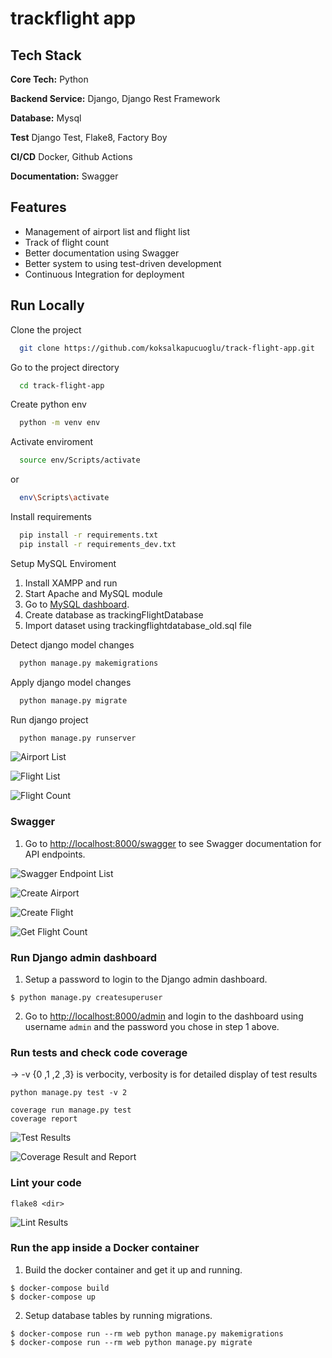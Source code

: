 # trackflight app


## Tech Stack

**Core Tech:** Python

**Backend Service:** Django, Django Rest Framework

**Database:** Mysql

**Test** Django Test, Flake8, Factory Boy

**CI/CD** Docker, Github Actions

**Documentation:** Swagger



## Features

- Management of airport list and flight list
- Track of flight count
- Better documentation using Swagger
- Better system to using test-driven development
- Continuous Integration for deployment

## Run Locally

Clone the project

```bash
  git clone https://github.com/koksalkapucuoglu/track-flight-app.git
```

Go to the project directory

```bash
  cd track-flight-app
```

Create python env

```bash
  python -m venv env
```

Activate enviroment

```bash
  source env/Scripts/activate
```

or

```bash
  env\Scripts\activate
```

Install requirements

```bash
  pip install -r requirements.txt
  pip install -r requirements_dev.txt
```

Setup MySQL Enviroment

1. Install XAMPP and run
2. Start Apache and MySQL module
3. Go to [MySQL dashboard](http://localhost/phpmyadmin/index.php?route=/database/structure&db=trackingflightdatabase).
4. Create database as trackingFlightDatabase
5. Import dataset using trackingflightdatabase_old.sql file

Detect django model changes

```bash
  python manage.py makemigrations
```

Apply django model changes

```bash
  python manage.py migrate
```

Run django project

```bash
  python manage.py runserver
```

![Airport List](https://github.com/koksalkapucuoglu/track-flight-app/blob/master/readme_images/airport_list.PNG)

![Flight List](https://github.com/koksalkapucuoglu/track-flight-app/blob/master/readme_images/flight_list.PNG)

![Flight Count](https://github.com/koksalkapucuoglu/track-flight-app/blob/master/readme_images/flight_count.PNG)

### Swagger

1. Go to [http://localhost:8000/swagger](http://localhost:8000/swagger) to see Swagger documentation for API endpoints.

![Swagger Endpoint List](https://github.com/koksalkapucuoglu/track-flight-app/blob/master/readme_images/swagger_endpoints.PNG)

![Create Airport](https://github.com/koksalkapucuoglu/track-flight-app/blob/master/readme_images/create_airport.PNG)

![Create Flight](https://github.com/koksalkapucuoglu/track-flight-app/blob/master/readme_images/create_flight.PNG)

![Get Flight Count](https://github.com/koksalkapucuoglu/track-flight-app/blob/master/readme_images/get_flight_count.PNG)

### Run Django admin dashboard

1. Setup a password to login to the Django admin dashboard.

```
$ python manage.py createsuperuser
```

2. Go to [http://localhost:8000/admin](http://localhost:8000/admin) and login to the dashboard using username `admin` and the password you chose in step 1 above.

### Run tests and check code coverage
-> -v {0 ,1 ,2 ,3} is verbocity, verbosity is for detailed display of test results
```
python manage.py test -v 2 
```

```
coverage run manage.py test
coverage report 
```

![Test Results](https://github.com/koksalkapucuoglu/track-flight-app/blob/master/readme_images/test_result.PNG)

![Coverage Result and Report](https://github.com/koksalkapucuoglu/track-flight-app/blob/master/readme_images/coverage_test_and_report.PNG)

### Lint your code

```
flake8 <dir>
```

![Lint Results](https://github.com/koksalkapucuoglu/track-flight-app/blob/master/readme_images/flake8.PNG)


### Run the app inside a Docker container

1. Build the docker container and get it up and running.

```
$ docker-compose build
$ docker-compose up
```

2. Setup database tables by running migrations.

```
$ docker-compose run --rm web python manage.py makemigrations
$ docker-compose run --rm web python manage.py migrate
```
